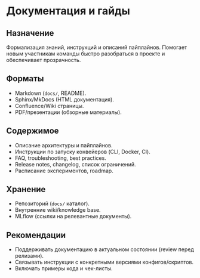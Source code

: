 # Документация и гайды

## Назначение
Формализация знаний, инструкций и описаний пайплайнов. Помогает новым участникам команды быстро разобраться в проекте и обеспечивает прозрачность.

## Форматы
- Markdown (`docs/`, README).
- Sphinx/MkDocs (HTML документация).
- Confluence/Wiki страницы.
- PDF/презентации (обзорные материалы).

## Содержимое
- Описание архитектуры и пайплайнов.
- Инструкции по запуску конвейеров (CLI, Docker, CI).
- FAQ, troubleshooting, best practices.
- Release notes, changelog, список ограничений.
- Расписание экспериментов, roadmap.

## Хранение
- Репозиторий (`docs/` каталог).
- Внутренние wiki/knowledge base.
- MLflow (ссылки на релевантные документы).

## Рекомендации
- Поддерживать документацию в актуальном состоянии (review перед релизами).
- Связывать инструкции с конкретными версиями конфигов/скриптов.
- Включать примеры кода и чек-листы.
